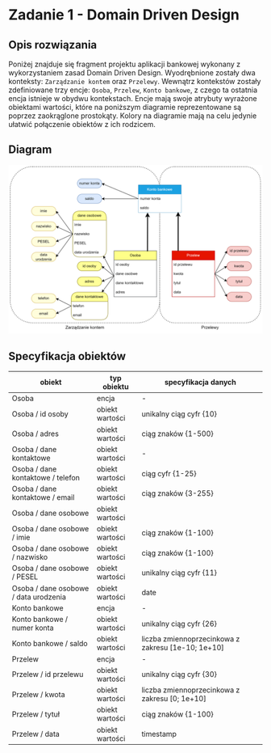 # Zadanie 1 - Domain Driven Design

## Opis rozwiązania

Poniżej znajduje się fragment projektu aplikacji bankowej wykonany z wykorzystaniem zasad Domain Driven Design. Wyodrębnione zostały dwa konteksty: `Zarządzanie kontem` oraz `Przelewy`. Wewnątrz kontekstów zostały zdefiniowane trzy encje: `Osoba`, `Przelew`, `Konto bankowe`, z czego ta ostatnia encja istnieje w obydwu kontekstach. Encje mają swoje atrybuty wyrażone obiektami wartości, które na poniższym diagramie reprezentowane są poprzez zaokrąglone prostokąty. Kolory na diagramie mają na celu jedynie ułatwić połączenie obiektów z ich rodzicem. 

## Diagram

![diagram](.github/ddd.png)

## Specyfikacja obiektów

| obiekt | typ obiektu | specyfikacja danych |
| ------ | ----------- | ------------ |
| Osoba  | encja       | -            |
| Osoba / id osoby | obiekt wartości | unikalny ciąg cyfr {10} |
| Osoba / adres | obiekt wartości | ciąg znaków {1-500}|
| Osoba / dane kontaktowe | obiekt wartości | - |
| Osoba / dane kontaktowe / telefon | obiekt wartości | ciąg cyfr {1-25}|
| Osoba / dane kontaktowe / email | obiekt wartości | ciąg znaków {3-255} |
| Osoba / dane osobowe | obiekt wartości | |
| Osoba / dane osobowe / imie | obiekt wartości | ciąg znaków {1-100} |
| Osoba / dane osobowe / nazwisko | obiekt wartości | ciąg znaków {1-100} |
| Osoba / dane osobowe / PESEL | obiekt wartości | unikalny ciąg cyfr {11} |
| Osoba / dane osobowe / data urodzenia | obiekt wartości | date |
| Konto bankowe  | encja       | -            |
| Konto bankowe / numer konta | obiekt wartości | unikalny ciąg cyfr {26} |
| Konto bankowe / saldo | obiekt wartości | liczba zmiennoprzecinkowa z zakresu [1e-10; 1e+10] |
| Przelew  | encja       | -            |
| Przelew / id przelewu | obiekt wartości |  unikalny ciąg cyfr {30} |
| Przelew / kwota | obiekt wartości | liczba zmiennoprzecinkowa z zakresu [0; 1e+10] |
| Przelew / tytuł | obiekt wartości | ciąg znaków {1-100} |
| Przelew / data | obiekt wartości | timestamp |
